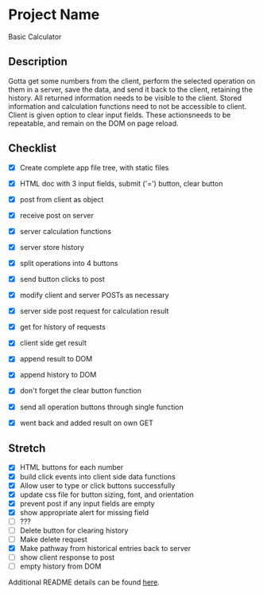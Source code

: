 # Project Name

Basic Calculator

## Description

Gotta get some numbers from the client, perform the selected operation on them in a server, save the data, and send it back to the client, retaining the history. All returned information needs to be visible to the client. Stored information and calculation functions need to not be accessible to client. Client is given option to clear input fields. These actionsneeds to be repeatable, and remain on the DOM on page reload. 

## Checklist

- [x] Create complete app file tree, with static files
- [x] HTML doc with 3 input fields, submit ('=') button, clear button
- [x] post from client as object
- [x] receive post on server 
- [x] server calculation functions
- [x] server store history
- [x] split operations into 4 buttons
- [x] send button clicks to post
- [x] modify client and server POSTs as necessary
- [x] server side post request for calculation result
- [x] get for history of requests
- [x] client side get result
- [x] append result to DOM
- [x] append history to DOM
- [x] don't forget the clear button function
- [x] send all operation buttons through single function
- [x] went back and added result on own GET


## Stretch

- [x] HTML buttons for each number
- [x] build click events into client side data functions 
- [x] Allow user to type or click buttons successfully
- [x] update css file for button sizing, font, and orientation
- [x] prevent post if any input fields are empty 
- [x] show appropriate alert for missing field
- [ ] ???
- [ ] Delete button for clearing history
- [ ] Make delete request
- [x] Make pathway from historical entries back to server
- [ ] show client response to post
- [ ] empty history from DOM

Additional README details can be found [here](https://github.com/PrimeAcademy/readme-template/blob/master/README.md).
